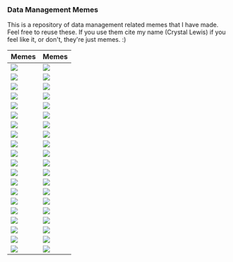 ### Data Management Memes

This is a repository of data management related memes that I have made. Feel free to reuse these. If you use them cite my name (Crystal Lewis) if you feel like it, or don't, they're just memes. :)

Memes | Memes
--- | ---
![](https://github.com/Cghlewis/datamgmt_memes/blob/main/memes/office_standards.jpg) | ![](https://github.com/Cghlewis/datamgmt_memes/blob/main/memes/book_planning.jpg) 
![](https://github.com/Cghlewis/datamgmt_memes/blob/main/memes/break-dance_plan.PNG) | ![](https://github.com/Cghlewis/datamgmt_memes/blob/main/memes/bus_quality.jpg)
![](https://github.com/Cghlewis/datamgmt_memes/blob/main/memes/costume_documentation.jpg) | ![](https://github.com/Cghlewis/datamgmt_memes/blob/main/memes/dan_code.png)
![](https://github.com/Cghlewis/datamgmt_memes/blob/main/memes/door-handle_standards.PNG)| ![](https://github.com/Cghlewis/datamgmt_memes/blob/main/memes/goose_rules.jpg) 
![](https://github.com/Cghlewis/datamgmt_memes/blob/main/memes/duck_motivational.jpg) | ![](https://github.com/Cghlewis/datamgmt_memes/blob/main/memes/highway_measures.PNG)
![](https://github.com/Cghlewis/datamgmt_memes/blob/main/memes/highway_overload.png) | ![](https://github.com/Cghlewis/datamgmt_memes/blob/main/memes/hold-back_open-data.jpg)
![](https://github.com/Cghlewis/datamgmt_memes/blob/main/memes/jurassic-park_data.jpg) | ![](https://github.com/Cghlewis/datamgmt_memes/blob/main/memes/kermit_consistent.jpg)
![](https://github.com/Cghlewis/datamgmt_memes/blob/main/memes/kermit_test.PNG) | ![](https://github.com/Cghlewis/datamgmt_memes/blob/main/memes/leo_code.jpg)
![](https://github.com/Cghlewis/datamgmt_memes/blob/main/memes/obama_cleaning.jpg) | ![](https://github.com/Cghlewis/datamgmt_memes/blob/main/memes/office_datamgr.png)
![](https://github.com/Cghlewis/datamgmt_memes/blob/main/memes/office_mistakes.png) | ![](https://github.com/Cghlewis/datamgmt_memes/blob/main/memes/olympics_errors.PNG)
![](https://github.com/Cghlewis/datamgmt_memes/blob/main/memes/pedro_version.jpg) | ![](https://github.com/Cghlewis/datamgmt_memes/blob/main/memes/pen15_document.PNG)
![](https://github.com/Cghlewis/datamgmt_memes/blob/main/memes/radcliffe_management.jpg) |![](https://github.com/Cghlewis/datamgmt_memes/blob/main/memes/star-wars_survey.jpg)
![](https://github.com/Cghlewis/datamgmt_memes/blob/main/memes/simpsons_datamgr.png) | ![](https://github.com/Cghlewis/datamgmt_memes/blob/main/memes/simpsons_dmp.png) 
![](https://github.com/Cghlewis/datamgmt_memes/blob/main/memes/shrimp_inspect.PNG) | ![](https://github.com/Cghlewis/datamgmt_memes/blob/main/memes/simpsons_rule.jpg)
![](https://github.com/Cghlewis/datamgmt_memes/blob/main/memes/sinking_quality.jpg) | ![](https://github.com/Cghlewis/datamgmt_memes/blob/main/memes/skeleton_document.jpg)
![](https://github.com/Cghlewis/datamgmt_memes/blob/main/memes/slide_standards.png) | ![](https://github.com/Cghlewis/datamgmt_memes/blob/main/memes/star-wars_dates.jpg) 
![](https://github.com/Cghlewis/datamgmt_memes/blob/main/memes/sopranos_document.PNG) | ![](https://github.com/Cghlewis/datamgmt_memes/blob/main/memes/spongebob_solutions.jpg)
![](https://github.com/Cghlewis/datamgmt_memes/blob/main/memes/snoop_cleaning.PNG) | ![](https://github.com/Cghlewis/datamgmt_memes/blob/main/memes/pie-chart_code.jpg)
![](https://github.com/Cghlewis/datamgmt_memes/blob/main/memes/titanic_dictionary.PNG) |![](https://github.com/Cghlewis/datamgmt_memes/blob/main/memes/structure_reproducible.jpg)
![](https://github.com/Cghlewis/datamgmt_memes/blob/main/memes/whisper_documentation.PNG) | ![](https://github.com/Cghlewis/datamgmt_memes/blob/main/memes/horse_datamgmt.jpg)




